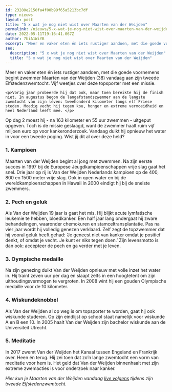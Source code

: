 ```yaml
---
id: 23280e2150fa4f00b99f65a5213bc7df
type: nieuws
layout: post
title: "5 x wat je nog niet wist over Maarten van der Weijden"
permalink: /nieuws/5-x-wat-je-nog-niet-wist-over-maarten-van-der-weijden/
date: 2022-05-11T19:16:41.067Z
author: 7biA1WiYB
excerpt: "Meer en vaker eten én iets rustiger aandoen, met die goede voornemens begint zwemmer Maarten van der Weijden (38) vandaag aan zijn tweede Elfstedenzwemtocht. Vijf weetjes over deze topsporter met een missie.  "
seo:
  description: "5 x wat je nog niet wist over Maarten van der Weijden"
  title: "5 x wat je nog niet wist over Maarten van der Weijden"
---
```

Meer en vaker eten én iets rustiger aandoen, met die goede voornemens begint zwemmer Maarten van der Weijden (38) vandaag aan zijn tweede Elfstedenzwemtocht. Vijf weetjes over deze topsporter met een missie.  

    <p>Vorig jaar probeerde hij dat ook, maar toen bereikte hij de finish niet. In augustus begon de langafstandszwemmer aan de langste zwemtocht van zijn leven: tweehonderd kilometer langs elf Friese steden. Moedig vecht hij tegen kou, honger en extreme vermoeidheid en heel Nederland leeft mee. </p>
<p>Op dag 2 moest hij - na 163 kilometer en 55 uur zwemmen - uitgeput opgeven. Toch is de missie geslaagd, want de zwemmer haalt ruim vijf miljoen euro op voor kankeronderzoek. Vandaag duikt hij opnieuw het water in voor een tweede poging. Wist jij dit al over deze held?</p>
<h3>1. Kampioen</h3>
<p>Maarten van der Weijden begint al jong met zwemmen. Na zijn eerste succes in 1997 bij de Europese Jeugdkampioenschappen vrije slag gaat het snel. Drie jaar op rij is Van der Weijden Nederlands kampioen op de 400, 800 en 1500 meter vrije slag. Ook in open water en bij de wereldkampioenschappen in Hawaii in 2000 eindigt hij bij de snelste zwemmers. </p>
<h3>2. Pech en geluk</h3>
<p>Als Van der Weijden 19 jaar is gaat het mis. Hij blijkt acute lymfatische leukemie te hebben, bloedkanker. Een half jaar lang ondergaat hij zware behandelingen, waaronder chemokuren en stamceltransplantatie. Pas na vier jaar wordt hij volledig genezen verklaard. Zelf zegt de topzwemmer dat hij vooral geluk heeft gehad: ‘Je geneest niet van kanker omdat je positief denkt, of omdat je vecht. Je kunt er niks tegen doen.’ Zijn levensmotto is dan ook: accepteer de pech en ga verder met je leven. </p>
<h3>3. Oympische medaille</h3>
<p>Na zijn genezing duikt Van der Weijden opnieuw met volle inzet het water in. Hij traint zeven uur per dag en slaapt zelfs in een hoogtetent om zijn uithoudingsvermogen te vergroten. In 2008 wint hij een gouden Olympische medaille voor de 10 kilometer. </p>
<h3>4. Wiskundeknobbel</h3>
<p>Als Van der Weijden al op weg is om topsporter te worden, gaat hij ook wiskunde studeren. Op zijn eindlijst op school staat namelijk voor wiskunde A en B een 10. In 2005 haalt Van der Weijden zijn bachelor wiskunde aan de Universiteit Utrecht.</p>
<h3>5. Meditatie</h3>
<p>In 2017 zwemt Van der Weijden het Kanaal tussen Engeland en Frankrijk over. Heen én terug. Hij zei toen dat zo’n lange zwemtocht een vorm van meditatie voor hem is. Het geld dat Van der Weijden binnenhaalt met zijn extreme zwemacties is voor onderzoek naar kanker.</p>
<p><em>Hier kun je Maarten van der Weijden vandaag <a href="http://www.11stedenzwemtocht.nl/live/">live volgens</a> tijdens zijn tweede Elfstedenzwemtocht.</em></p>  

